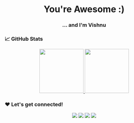 <h1 align="center">You're Awesome :)</h1>

<h3 align="center">... and I'm Vishnu</h3>

### 📈 GitHub Stats

<p align="center">
<a href="https://github.com/VishnuSanal">
 <img height="140px" src="https://github-readme-stats-eight-theta.vercel.app/api?username=VishnuSanal&show_icons=true&theme=tokyonight&include_all_commits=true&count_private=true"/>
 <img height="140px" src="https://github-readme-stats-eight-theta.vercel.app/api/top-langs/?username=VishnuSanal&layout=compact&langs_count=8&theme=tokyonight"/>
</a>
</p>

### ❤ Let's get connected!

<p align="center">
<a href="https://www.linkedin.com/vishnu-sanal-t"><img src="https://img.shields.io/badge/-Vishnu%20Sanal%20T-blue?style=flat&logo=Linkedin&logoColor=white"/></a>
<a href="https://play.google.com/store/apps/dev?id=5733306165707047154"><img src="https://img.shields.io/badge/-Developer%20Page-red?style=flat&logo=GooglePlay&logoColor=white"/></a>
<a href="https://stackoverflow.com/users/9652621"><img src="https://img.shields.io/badge/-Stack%20Overflow-FFA65E?style=flat&logo=StackOverflow&logoColor=white"/></a>
<a href="https://dev.to/vishnusanal"><img src="https://img.shields.io/badge/-Dev%20To-black?style=flat&logo=DevDotTo&logoColor=white"/></a>
 
</p>
